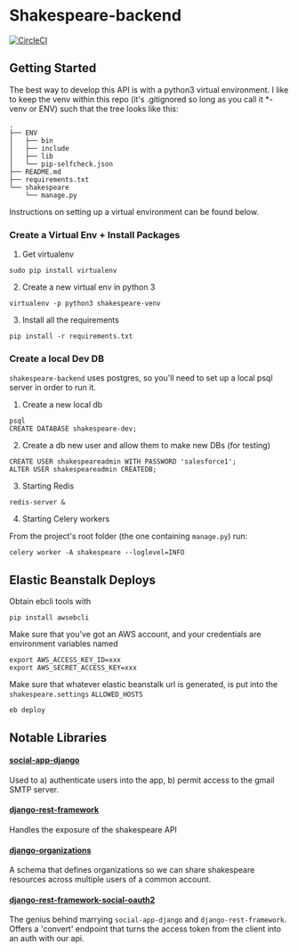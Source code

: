 # Shakespeare-backend
[![CircleCI](https://circleci.com/gh/Saasli/shakespeare-backend/tree/master.svg?style=svg&circle-token=169056e79165a14b945cc31617539c132b8083b6)](https://circleci.com/gh/Saasli/shakespeare-backend/tree/master)

## Getting Started

The best way to develop this API is with a python3 virtual environment. I like to keep the venv within this repo (it's .gitignored so long as you call it *-venv or ENV) such that the tree looks like this:

```
.
├── ENV
│   ├── bin
│   ├── include
│   ├── lib
│   └── pip-selfcheck.json
├── README.md
├── requirements.txt
└── shakespeare
    └── manage.py
```

Instructions on setting up a virtual environment can be found below.

### Create a Virtual Env + Install Packages

1) Get virtualenv

```sudo pip install virtualenv```

2) Create a new virtual env in python 3

```virtualenv -p python3 shakespeare-venv```

3) Install all the requirements

```pip install -r requirements.txt```

### Create a local Dev DB

`shakespeare-backend` uses postgres, so you'll need to set up a local psql server in order to run it.

1) Create a new local db

```
psql
CREATE DATABASE shakespeare-dev;
```

2) Create a db new user and allow them to make new DBs (for testing)

```
CREATE USER shakespeareadmin WITH PASSWORD 'salesforce1';
ALTER USER shakespeareadmin CREATEDB;
```

3) Starting Redis

```
redis-server &
```

4) Starting Celery workers

From the project's root folder (the one containing ``manage.py``) run:
```
celery worker -A shakespeare --loglevel=INFO
```

## Elastic Beanstalk Deploys

Obtain ebcli tools with

```
pip install awsebcli
```

Make sure that you've got an AWS account, and your credentials are environment variables named

```
export AWS_ACCESS_KEY_ID=xxx
export AWS_SECRET_ACCESS_KEY=xxx
```

Make sure that whatever elastic beanstalk url is generated, is put into the `shakespeare.settings` `ALLOWED_HOSTS`

```eb deploy```

## Notable Libraries

#### [social-app-django](http://python-social-auth.readthedocs.io/)

Used to a) authenticate users into the app, b) permit access to the gmail SMTP server.

#### [django-rest-framework](http://django-rest-framework.readthedocs.io/en/latest/)

Handles the exposure of the shakespeare API

#### [django-organizations](https://github.com/bennylope/django-organizations)

A schema that defines organizations so we can share shakespeare resources across multiple users of a common account.

#### [django-rest-framework-social-oauth2](https://github.com/PhilipGarnero/django-rest-framework-social-oauth2)

The genius behind marrying `social-app-django` and `django-rest-framework`. Offers a 'convert' endpoint that turns the access token from the client into an auth with our api.
